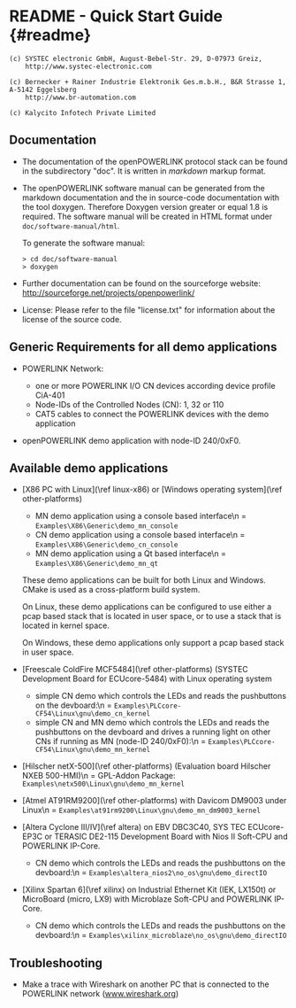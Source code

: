 README - Quick Start Guide {#readme}
==========================

    (c) SYSTEC electronic GmbH, August-Bebel-Str. 29, D-07973 Greiz,
        http://www.systec-electronic.com

    (c) Bernecker + Rainer Industrie Elektronik Ges.m.b.H., B&R Strasse 1, A-5142 Eggelsberg
        http://www.br-automation.com
        
    (c) Kalycito Infotech Private Limited

## Documentation

* The documentation of the openPOWERLINK protocol stack can be found in the
  subdirectory "doc". It is written in _markdown_ markup format.
* The openPOWERLINK software manual can be generated from the markdown
  documentation and the in source-code documentation with the tool doxygen.
  Therefore Doxygen version greater or equal 1.8 is required. The software manual
  will be created in HTML format under `doc/software-manual/html`.
  
  To generate the software manual:
  
      > cd doc/software-manual
      > doxygen

* Further documentation can be found on the sourceforge website:  
  <http://sourceforge.net/projects/openpowerlink/>
  
* License: Please refer to the file "license.txt" for information about
  the license of the source code.

## Generic Requirements for all demo applications

- POWERLINK Network:
  * one or more POWERLINK I/O CN devices according device profile CiA-401
  * Node-IDs of the Controlled Nodes (CN): 1, 32 or 110
  * CAT5 cables to connect the POWERLINK devices with the demo application

- openPOWERLINK demo application with node-ID 240/0xF0.

## Available demo applications

- [X86 PC with Linux](\ref linux-x86) or [Windows operating system](\ref other-platforms)
  * MN demo application using a console based interface\n
    = `Examples\X86\Generic\demo_mn_console`
  * CN demo application using a console based interface\n
    = `Examples\X86\Generic\demo_cn_console`
  * MN demo application using a Qt based interface\n
    = `Examples\X86\Generic\demo_mn_qt`

  These demo applications can be built for both Linux and Windows.
  CMake is used as a cross-platform build system.

  On Linux, these demo applications can be configured to use either
  a pcap based stack that is located in user space, or to use a
  stack that is located in kernel space.

  On Windows, these demo applications only support a pcap based stack in
  user space.

- [Freescale ColdFire MCF5484](\ref other-platforms) (SYSTEC Development Board for ECUcore-5484)
  with Linux operating system
  * simple CN demo which controls the LEDs and reads the pushbuttons on the devboard:\n
    = `Examples\PLCcore-CF54\Linux\gnu\demo_cn_kernel`
  * simple CN and MN demo which controls the LEDs and reads the pushbuttons on the devboard
    and drives a running light on other CNs if running as MN (node-ID 240/0xF0):\n
    = `Examples\PLCcore-CF54\Linux\gnu\demo_mn_kernel`

- [Hilscher netX-500](\ref other-platforms) (Evaluation board Hilscher NXEB 500-HMI)\n
  = GPL-Addon Package: `Examples\netx500\Linux\gnu\demo_mn_kernel`

- [Atmel AT91RM9200](\ref other-platforms) with Davicom DM9003 under Linux\n
  = `Examples\at91rm9200\Linux\gnu\demo_mn_dm9003_kernel`

- [Altera Cyclone III/IV](\ref altera) on EBV DBC3C40, SYS TEC ECUcore-EP3C or TERASIC DE2-115
  Development Board with Nios II Soft-CPU and POWERLINK IP-Core.
  * CN demo which controls the LEDs and reads the pushbuttons on the devboard:\n
    = `Examples\altera_nios2\no_os\gnu\demo_directIO`

- [Xilinx Spartan 6](\ref xilinx) on Industrial Ethernet Kit (IEK, LX150t) or MicroBoard (micro, LX9)
  with Microblaze Soft-CPU and POWERLINK IP-Core.
  * CN demo which controls the LEDs and reads the pushbuttons on the devboard:\n
    = `Examples\xilinx_microblaze\no_os\gnu\demo_directIO`

## Troubleshooting

* Make a trace with Wireshark on another PC that is connected to the POWERLINK
  network (www.wireshark.org)


